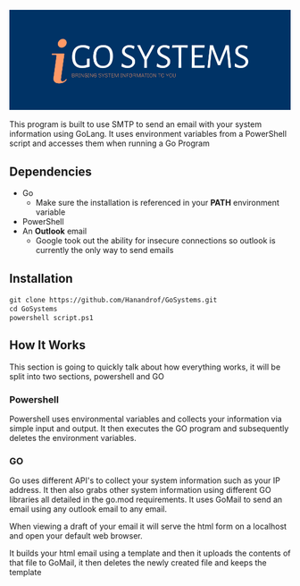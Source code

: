 ![logo](dependencies/logo-color.png)

This program is built to use SMTP to send an email with your system information using GoLang. It uses environment
variables from a PowerShell script and accesses them when running a Go Program

## Dependencies
+ Go
  + Make sure the installation is referenced in your **PATH** environment variable
+ PowerShell
+ An **Outlook** email
  + Google took out the ability for insecure connections so outlook is currently the only way to send emails

## Installation
```
git clone https://github.com/Hanandrof/GoSystems.git
cd GoSystems
powershell script.ps1
```

## How It Works

This section is going to quickly talk about how everything works, it will be split into two sections, powershell and GO

### Powershell

Powershell uses environmental variables and collects your information via simple input and output. It then executes the GO program and subsequently deletes the environment variables.

### GO

Go uses different API's to collect your system information such as your IP address. It then also grabs other system information using different GO libraries all detailed in the go.mod requirements. It uses GoMail to send an email using any outlook email to any email.

When viewing a draft of your email it will serve the html form on a localhost and open your default web browser. 

It builds your html email using a template and then it uploads the contents of that file to GoMail, it then deletes the newly created file and keeps the template
